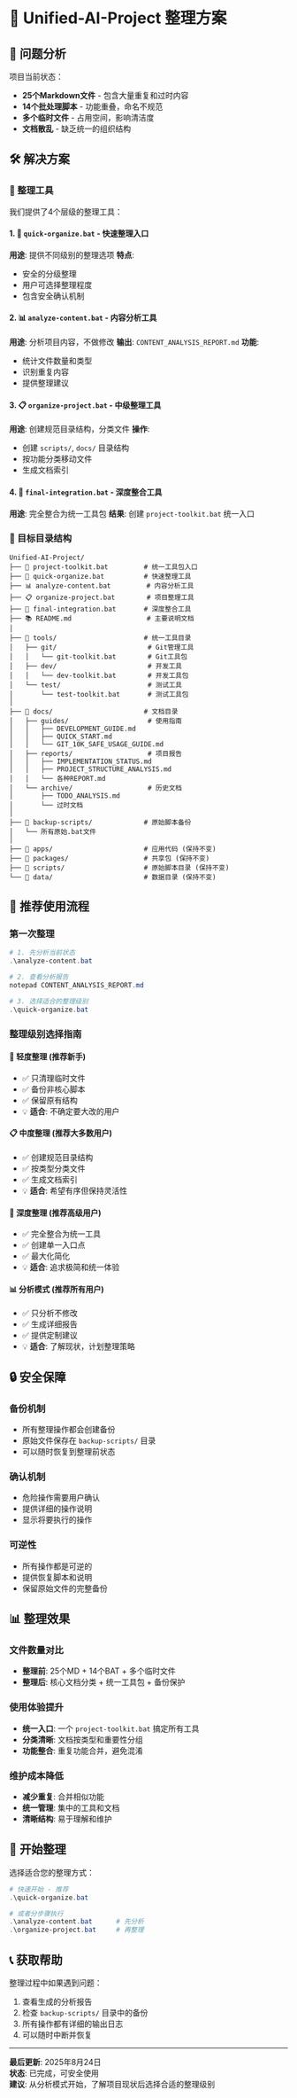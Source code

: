 # 🧹 Unified-AI-Project 整理方案

## 🎯 问题分析

项目当前状态：
- **25个Markdown文件** - 包含大量重复和过时内容
- **14个批处理脚本** - 功能重叠，命名不规范
- **多个临时文件** - 占用空间，影响清洁度
- **文档散乱** - 缺乏统一的组织结构

## 🛠️ 解决方案

### 📁 整理工具

我们提供了4个层级的整理工具：

#### 1. 🔧 `quick-organize.bat` - 快速整理入口
**用途**: 提供不同级别的整理选项
**特点**: 
- 安全的分级整理
- 用户可选择整理程度
- 包含安全确认机制

#### 2. 📊 `analyze-content.bat` - 内容分析工具
**用途**: 分析项目内容，不做修改
**输出**: `CONTENT_ANALYSIS_REPORT.md`
**功能**:
- 统计文件数量和类型
- 识别重复内容
- 提供整理建议

#### 3. 📋 `organize-project.bat` - 中级整理工具
**用途**: 创建规范目录结构，分类文件
**操作**:
- 创建 `scripts/`, `docs/` 目录结构
- 按功能分类移动文件
- 生成文档索引

#### 4. 🚀 `final-integration.bat` - 深度整合工具
**用途**: 完全整合为统一工具包
**结果**: 创建 `project-toolkit.bat` 统一入口

### 📂 目标目录结构

```
Unified-AI-Project/
├── 🚀 project-toolkit.bat         # 统一工具包入口
├── 🔧 quick-organize.bat          # 快速整理工具
├── 📊 analyze-content.bat         # 内容分析工具
├── 📋 organize-project.bat        # 项目整理工具
├── 🚀 final-integration.bat       # 深度整合工具
├── 📚 README.md                   # 主要说明文档
│
├── 📁 tools/                      # 统一工具目录
│   ├── git/                       # Git管理工具
│   │   └── git-toolkit.bat        # Git工具包
│   ├── dev/                       # 开发工具
│   │   └── dev-toolkit.bat        # 开发工具包
│   └── test/                      # 测试工具
│       └── test-toolkit.bat       # 测试工具包
│
├── 📁 docs/                       # 文档目录
│   ├── guides/                    # 使用指南
│   │   ├── DEVELOPMENT_GUIDE.md
│   │   ├── QUICK_START.md
│   │   └── GIT_10K_SAFE_USAGE_GUIDE.md
│   ├── reports/                   # 项目报告
│   │   ├── IMPLEMENTATION_STATUS.md
│   │   ├── PROJECT_STRUCTURE_ANALYSIS.md
│   │   └── 各种REPORT.md
│   └── archive/                   # 历史文档
│       ├── TODO_ANALYSIS.md
│       └── 过时文档
│
├── 📁 backup-scripts/             # 原始脚本备份
│   └── 所有原始.bat文件
│
├── 📁 apps/                       # 应用代码 (保持不变)
├── 📁 packages/                   # 共享包 (保持不变)
├── 📁 scripts/                    # 原始脚本目录 (保持不变)
└── 📁 data/                       # 数据目录 (保持不变)
```

## 🚀 推荐使用流程

### 第一次整理
```powershell
# 1. 先分析当前状态
.\analyze-content.bat

# 2. 查看分析报告
notepad CONTENT_ANALYSIS_REPORT.md

# 3. 选择适合的整理级别
.\quick-organize.bat
```

### 整理级别选择指南

#### 🔧 轻度整理 (推荐新手)
- ✅ 只清理临时文件
- ✅ 备份非核心脚本
- ✅ 保留原有结构
- 💡 **适合**: 不确定要大改的用户

#### 📋 中度整理 (推荐大多数用户)
- ✅ 创建规范目录结构
- ✅ 按类型分类文件
- ✅ 生成文档索引
- 💡 **适合**: 希望有序但保持灵活性

#### 🚀 深度整理 (推荐高级用户)
- ✅ 完全整合为统一工具
- ✅ 创建单一入口点
- ✅ 最大化简化
- 💡 **适合**: 追求极简和统一体验

#### 📊 分析模式 (推荐所有用户)
- ✅ 只分析不修改
- ✅ 生成详细报告
- ✅ 提供定制建议
- 💡 **适合**: 了解现状，计划整理策略

## 🔒 安全保障

### 备份机制
- 所有整理操作都会创建备份
- 原始文件保存在 `backup-scripts/` 目录
- 可以随时恢复到整理前状态

### 确认机制
- 危险操作需要用户确认
- 提供详细的操作说明
- 显示将要执行的操作

### 可逆性
- 所有操作都是可逆的
- 提供恢复脚本和说明
- 保留原始文件的完整备份

## 📊 整理效果

### 文件数量对比
- **整理前**: 25个MD + 14个BAT + 多个临时文件
- **整理后**: 核心文档分类 + 统一工具包 + 备份保护

### 使用体验提升
- **统一入口**: 一个 `project-toolkit.bat` 搞定所有工具
- **分类清晰**: 文档按类型和重要性分组
- **功能整合**: 重复功能合并，避免混淆

### 维护成本降低
- **减少重复**: 合并相似功能
- **统一管理**: 集中的工具和文档
- **清晰结构**: 易于理解和维护

## 🎉 开始整理

选择适合您的整理方式：

```powershell
# 快速开始 - 推荐
.\quick-organize.bat

# 或者分步骤执行
.\analyze-content.bat      # 先分析
.\organize-project.bat     # 再整理
```

## 📞 获取帮助

整理过程中如果遇到问题：
1. 查看生成的分析报告
2. 检查 `backup-scripts/` 目录中的备份
3. 所有操作都有详细的输出日志
4. 可以随时中断并恢复

---

**最后更新**: 2025年8月24日  
**状态**: 已完成，可安全使用  
**建议**: 从分析模式开始，了解项目现状后选择合适的整理级别